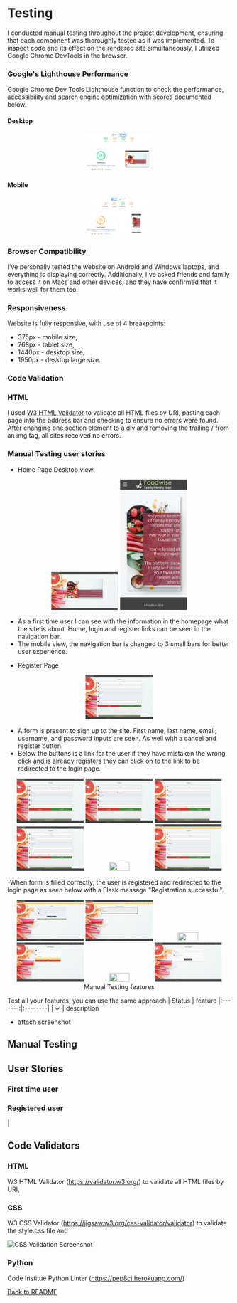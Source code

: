 # Testing
I conducted manual testing throughout the project development, ensuring that each component was thoroughly tested as it was implemented. To inspect code and its effect on the rendered site simultaneously, I utilized Google Chrome DevTools in the browser.

### Google's Lighthouse Performance
Google Chrome Dev Tools Lighthouse function to check the performance, accessibility and search engine optimization with scores documented below.

#### Desktop
<p align="center">
  <img src="static/images/readme/testing/lighthouse.png" width="30%" height="30%">
</p>

#### Mobile
<p align="center">
  <img src="static/images/readme/testing/lighthouse-mob.png" width="30%" height="30%">
</p>

### Browser Compatibility

I've personally tested the website on Android and Windows laptops, and everything is displaying correctly. Additionally, I've asked friends and family to access it on Macs and other devices, and they have confirmed that it works well for them too.

### Responsiveness
Website is fully responsive, with use of 4 breakpoints:

- 375px - mobile size,
- 768px - tablet size,
- 1440px - desktop size,
- 1950px - desktop large size.

### Code Validation

### HTML

I used [W3 HTML Validator](https://validator.w3.org/) to validate all HTML files by URI, pasting each page into the address bar and checking to ensure no errors were found. After changing one section element to a div and removing the trailing / from an img tag, all sites received no errors.

### Manual Testing user stories

* Home Page Desktop view
<p align="center">
  <img src="static/images/readme/testing/homescreen(Desktop).png" width="30%" height="30%>
</p>

* Home Page Mobile view
<p align="center">
  <img src="static/images/readme/testing/home_(iPhone SE).png" width="30%" height="20%">
</p>

- As a first time user I can see with the information in the homepage what the site is about. Home, login and register links can be seen in the navigation bar. 
- The mobile view, the navigation bar is changed to 3 small bars for better user experience. 

* Register Page 

<p align="center">
  <img src="static/images/readme/testing/register(Desktop).png" width="30%" height="30%">
</p>

- A form is present to sign up to the site. First name, last name, email, username, and password inputs are seen. As well with a cancel and register button. 
- Below the buttons is a link for the user if they have mistaken the wrong click and is already registers they can click on to the link to be redirected to the login page. 

<p align="center">
  <img src="static/images/readme/testing/f_name_register(Desktop).png" width="30%" height="30%>
</p>

<p align="center">
  <img src="static/images/readme/testing/l_name_register(Desktop).png" width="30%" height="30%>
</p>

<p align="center">
  <img src="static/images/readme/testing/email_register(Desktop).png" width="30%" height="30%>
</p>

<p align="center">
  <img src="static/images/readme/testing/password_one_register(Desktop).png" width="30%" height="30%>
</p>

<p align="center">
  <img src="static/images/readme/testing/error_password_register(Desktop).png(Desktop).png" width="30%" height="30%>
</p>

<p align="center">
  <img src="static/images/readme/testing/user_exists_register(Desktop).png" width="30%" height="30%>
</p>

- When filling the form, the above images show the tooltip working as it should, if a input field is not filled in, the field is let known to the user. 
- If username or email have been used, the user is alerted with a flask messge of "Username or email already exists". 

-When form is filled correctly, the user is registered and redirected to the login page as seen below with a Flask message "Registration successful". 

<p align="center">
  <img src="static/images/readme/testing/reg_success_login(Desktop).png" width="30%" height="30%>
</p>

* Profile Page 

<p align="center">
  <img src="static/images/readme/testing/loggedin_profile(Desktop).png" width="30%" height="30%>
</p>

- When the user logins with the correct creditials, the user is directed to their profile page. Their first name, last name, email and username are stored here by the site. 

* Categories Page 

<p align="center">
  <img src="static/images/readme/testing/categories(Desktop).png" width="30%" height="30%>
</p>

- Card panels of added categories can be seen. With edit/delete button and the name and decription of the category is seen. 

<p align="center">
  <img src="static/images/readme/testing/add_category(Desktop).png" width="30%" height="30%>
</p>

- A form is seen when category name and decription input field is provided for the user. Along with a cancel and add category buttons. 

<p align="center">
  <img src="static/images/readme/testing/add_success_categories(Desktop).png" width="30%" height="30%>
</p>

- When user clicks add category, they are redirected to the categories page and will see that their category had been made and appears on the page. 

<p align="center">
  <img src="static/images/readme/testing/edit(Desktop).png" width="30%" height="30%>
</p>

- If the user chooses to edit a category they just click on the edit button and get redirected to the edit category page. Where there is a update or cancel button. 







### Manual Testing features
Test all your features, you can use the same approach 
| Status | feature
|:-------:|:--------|
| &check; | description
- attach screenshot

## Manual Testing


## User Stories


### First time user


### Registered user
|

## Code Validators

### HTML

W3 HTML Validator (https://validator.w3.org/) to validate all HTML files by URI, 

### CSS

W3 CSS Validator (https://jigsaw.w3.org/css-validator/validator) to validate the style.css file and 

![CSS Validation Screenshot](/static/images/readme/testing/testcss.webp)

### Python

Code Institue Python Linter (https://pep8ci.herokuapp.com/)



 


[Back to README](README.md)